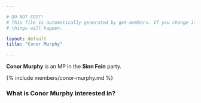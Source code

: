 ```yaml
---

# DO NOT EDIT!
# This file is automatically generated by get-members. If you change it, bad
# things will happen.

layout: default
title: "Conor Murphy"

---
```


**Conor Murphy** is an MP in the **Sinn Fein** party.

{% include members/conor-murphy.md %}

### What is Conor Murphy interested in?


